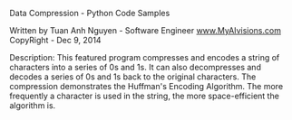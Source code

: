 Data Compression - Python Code Samples

Written by Tuan Anh Nguyen - Software Engineer 
                             www.MyAIvisions.com 
CopyRight - Dec 9, 2014

Description: This featured program compresses and encodes a string of characters into a series of 0s and 1s. 
             It can also decompresses and decodes a series of 0s and 1s back to the original characters. 
             The compression demonstrates the Huffman's Encoding Algorithm. 
             The more frequently a character is used in the string, the more space-efficient the algorithm is.
